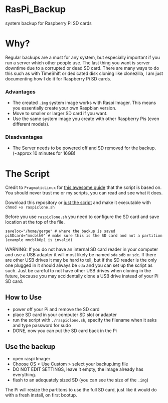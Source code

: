 # RasPi_Backup

system backup for Raspberry Pi SD cards

# Why?
Regular backups are a must for any system, but especially important if you run a server which other people use. The last thing you want is server downtime due to a corrupted or dead SD card. There are many ways to do this such as with TimeShift or dedicated disk cloning like clonezilla, I am just documenting how I do it for Raspberry Pi SD cards.

### Advantages
- The created `.img` system image works with Raspi Imager. This means you essentially create your own Raspbian version.
- Move to smaller or larger SD card if you want.
- Use the same system image you create with other Raspberry Pis (even different models).
### Disadvantages
- The Server needs to be powered off and SD removed for the backup. (~approx 10 minutes for 16GB)

# The Script
Credit to `PragmaticLinux` for [this awesome guide](https://www.pragmaticlinux.com/2020/12/how-to-clone-your-raspberry-pi-sd-card-in-linux/) that the script is based on. You should never trust me or my scripts, you can read and see what it does.

Download this repository or [just the script](https://gitea.raspiweb.com/Gerge/RasPi_Backup/src/branch/main/raspiclone.sh) and make it executable with `chmod +x raspiclone.sh`

Before you use `raspiclone.sh` you need to configure the SD card and save location at the top of the file.
```
saveloc="/home/gerge" # where the backup is saved
piSDcard="mmcblk0" # make sure this is the SD card and not a partition (example mmcblk0p1 is invalid)
```
WARNING: If you do not have an internal SD card reader in your computer and use a USB adapter it will most likely be named `sda` `sdb` or `sdc`. If there are other USB drives it may be hard to tell, but if the SD reader is the only one plugged in it should always be `sda` and you can set up the script as such. Just be careful to not have other USB drives when cloning in the future, because you may accidentally clone a USB drive instead of your Pi SD card.

## How to Use
- power off your Pi and remove the SD card
- place SD card in your computer SD slot or adapter
- run the script with `./raspiclone.sh`, specify the filename when it asks and type password for sudo
- DONE, now you can put the SD card back in the Pi

## Use the backup
- open raspi Imager
- Choose OS > Use Custom > select your backup.img file
- DO NOT EDIT SETTINGS, leave it empty, the image already has everything.
- flash to an adequately sized SD (you can see the size of the `.img`)

The Pi will resize the partitons to use the full SD card, just like it would do with a fresh install, on first bootup.
